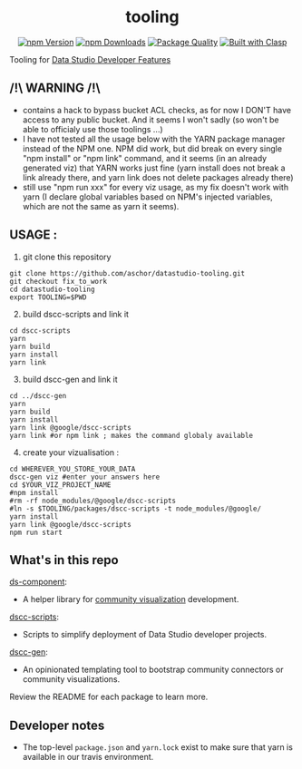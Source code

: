 <h1 align="center">
  <br>
  tooling
  <br>
</h1>

<p align="center"><a href="https://www.npmjs.com/package/@google/dscc-gen"><img src="https://img.shields.io/npm/v/@google/dscc-gen.svg" alt="npm Version"></a> <a href="https://npmcharts.com/compare/@google/dscc-gen?minimal=true"><img src="https://img.shields.io/npm/dw/@google/dscc-gen.svg" alt="npm Downloads"></a> <a href="http://packagequality.com/#?package=%40google%2Fdscc-gen"><img src="http://npm.packagequality.com/shield/%40google%2Fdscc-gen.svg" alt="Package Quality"></a> <a href="https://github.com/google/clasp"><img src="https://img.shields.io/badge/built%20with-clasp-4285f4.svg" alt="Built with Clasp"></a></p>

Tooling for [Data Studio Developer Features]

## /!\ WARNING /!\
* contains a hack to bypass bucket ACL checks, as for now I DON'T have access to any public bucket. And it seems I won't sadly (so won't be able to officialy use those toolings ...)
* I have not tested all the usage below with the YARN package manager instead of the NPM one. NPM did work, but did break on every single "npm install" or "npm link" command, and it seems (in an already generated viz) that YARN works just fine (yarn install does not break a link already there, and yarn link does not delete packages already there)
* still use "npm run xxx" for every viz usage, as my fix doesn't work with yarn (I declare global variables based on NPM's injected variables, which are not the same as yarn it seems). 

## USAGE :
1. git clone this repository
```
git clone https://github.com/aschor/datastudio-tooling.git
git checkout fix_to_work
cd datastudio-tooling
export TOOLING=$PWD
```
2. build dscc-scripts and link it
```
cd dscc-scripts
yarn
yarn build
yarn install
yarn link
```
3. build dscc-gen and link it
```
cd ../dscc-gen
yarn
yarn build
yarn install
yarn link @google/dscc-scripts
yarn link #or npm link ; makes the command globaly available
```
4. create your vizualisation :
```
cd WHEREVER_YOU_STORE_YOUR_DATA
dscc-gen viz #enter your answers here
cd $YOUR_VIZ_PROJECT_NAME
#npm install
#rm -rf node_modules/@google/dscc-scripts
#ln -s $TOOLING/packages/dscc-scripts -t node_modules/@google/
yarn install
yarn link @google/dscc-scripts
npm run start
```

## What's in this repo

[ds-component]:
+ A helper library for [community visualization] development.

[dscc-scripts]:
+ Scripts to simplify deployment of Data Studio developer projects.

[dscc-gen]:
+ An opinionated templating tool to bootstrap community connectors or community visualizations.

Review the README for each package to learn more.

## Developer notes
- The top-level `package.json` and `yarn.lock` exist to make sure that yarn is
  available in our travis environment.

[Data Studio Developer Features]: https://developers.google.com/datastudio/
[ds-component]: ./packages/ds-component/
[dscc-scripts]: ./packages/dscc-scripts/
[dscc-gen]: ./packages/dscc-gen/
[community visualization]: https://developers.google.com/datastudio/visualization

